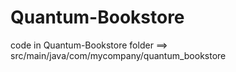 # Quantum-Bookstore
code in Quantum-Bookstore folder ==> src/main/java/com/mycompany/quantum_bookstore
